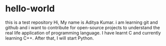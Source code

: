 # hello-world
this is a test repository
Hi, My name is Aditya Kumar. i am learning git and github and i want to contribute for open-source projects to understand the real life application of programming language.
I have learnt C and currently learning C++. After that, I will start Python.
